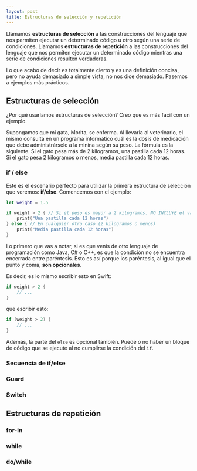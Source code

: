 ```yaml
---
layout: post
title: Estructuras de selección y repetición
---
```


Llamamos **estructuras de selección** a las construcciones del lenguaje que nos permiten ejecutar un determinado código u otro según una serie de condiciones.
Llamamos **estructuras de repetición** a las construcciones del lenguaje que nos permiten ejecutar un determinado código mientras una serie de condiciones resulten verdaderas.

Lo que acabo de decir es totalmente cierto y es una definición concisa, pero no ayuda demasiado a simple vista, no nos dice demasiado. Pasemos a ejemplos más prácticos.

## Estructuras de selección

¿Por qué usaríamos estructuras de selección? Creo que es más facil con un ejemplo.

Supongamos que mi gata, Morita, se enferma. Al llevarla al veterinario, el mismo consulta en un programa informático cuál es la dosis de medicación que debe administrársele a la minina según su peso.
La fórmula es la siguiente. Si el gato pesa más de 2 kilogramos, una pastilla cada 12 horas. Si el gato pesa 2 kilogramos o menos, media pastilla cada 12 horas.

### if / else

Este es el escenario perfecto para utilizar la primera estructura de selección que veremos: **if/else**. Comencemos con el ejemplo:

```swift
let weight = 1.5

if weight > 2 { // Si el peso es mayor a 2 kilogramos. NO INCLUYE el valor 2
    print("Una pastilla cada 12 horas")
} else { // En cualquier otro caso (2 kilogramos o menos)
    print("Media pastilla cada 12 horas")
}
```

Lo primero que vas a notar, si es que venís de otro lenguaje de programación como Java, C# o C++, es que la condición no se encuentra encerrada entre paréntesis. Esto es así porque los paréntesis, al igual que el punto y coma, **son opcionales**.

Es decir, es lo mismo escribir esto en Swift:

```swift
if weight > 2 {
    // ...
}
```

que escribir esto:

```swift
if (weight > 2) {
    // ...
}
```

Además, la parte del `else` es opcional también. Puede o no haber un bloque de código que se ejecute al no cumplirse la condición del `if`.

### Secuencia de if/else

### Guard

### Switch

## Estructuras de repetición

### for-in

### while

### do/while

